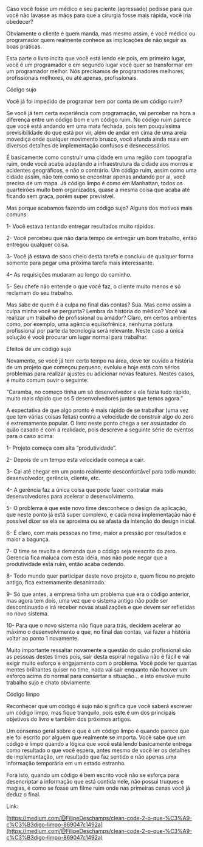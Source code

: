Caso você fosse um médico e seu paciente (apressado) pedisse para que você não lavasse as mãos para que a cirurgia fosse mais rápida, você iria obedecer?

Obviamente o cliente é quem manda, mas mesmo assim, é você médico ou programador quem realmente conhece as implicações de não seguir as boas práticas.

Esta parte o livro incita que você está lendo ele pois, em primeiro lugar, você é um programador e em segundo lugar você quer se transformar em um programador melhor. Nós precisamos de programadores melhores, profissionais melhores, ou até apenas, profissionais.

Código sujo

Você já foi impedido de programar bem por conta de um código ruim?

Se você já tem certa experiência com programação, vai perceber na hora a diferença entre um código bom e um código ruim. No código ruim parece que você está andando em uma mata fechada, pois tem pouquíssima previsibilidade do que está por vir, além de andar em cima de uma areia movediça onde qualquer movimento brusco, você afunda ainda mais em diversos detalhes de implementação confusos e desnecessários.

É basicamente como construir uma cidade em uma região com topografia ruim, onde você acaba adaptando a infraestrutura da cidade aos morros e acidentes geográficos, e não o contrário. Um código ruim, assim como uma cidade assim, não tem como se encontrar apenas andando por ai, você precisa de um mapa. Já código limpo é como em Manhattan, todos os quarteirões muito bem organizados, quase a mesma coisa que acaba até ficando sem graça, porém super previsível.

Mas porque acabamos fazendo um código sujo? Alguns dos motivos mais comuns:

1- Você estava tentando entregar resultados muito rápidos.

2- Você percebeu que não daria tempo de entregar um bom trabalho, então entregou qualquer coisa.

3- Você já estava de saco cheio desta tarefa e concluiu de qualquer forma somente para pegar uma próxima tarefa mais interessante.

4- As requisições mudaram ao longo do caminho.

5- Seu chefe não entende o que você faz, o cliente muito menos e só reclamam do seu trabalho.

Mas sabe de quem é a culpa no final das contas? Sua. Mas como assim a culpa minha você se pergunta? Lembra da história do médico? Você vai realizar um trabalho de profissional ou amador? Claro, em certos ambientes como, por exemplo, uma agência equisofrênica, nenhuma postura profissional por parte da tecnologia será relevante. Neste caso a única solução é você procurar um lugar normal para trabalhar.

Efeitos de um código sujo

Novamente, se você já tem certo tempo na área, deve ter ouvido a história de um projeto que começou pequeno, evoluiu e hoje está com sérios problemas para realizar ajustes ou adicionar novas features. Nestes casos, é muito comum ouvir o seguinte:

“Caramba, no começo tinha um só desenvolvedor e ele fazia tudo rápido, muito mais rápido que os 5 desenvolvedores juntos que temos agora.”

A expectativa de que algo pronto é mais rápido de se trabalhar (uma vez que tem várias coisas feitas) contra a velocidade de construir algo do zero é extremamente popular. O livro neste ponto chega a ser assustador do quão casado é com a realidade, pois descreve a seguinte série de eventos para o caso acima:

1- Projeto começa com alta “produtividade”.

2- Depois de um tempo esta velocidade começa a cair.

3- Cai até chegar em um ponto realmente desconfortável para todo mundo: desenvolvedor, gerência, cliente, etc.

4- A gerência faz a única coisa que pode fazer: contratar mais desenvolvedores para acelerar o desenvolvimento.

5- O problema é que este novo time desconhece o design da aplicação, que neste ponto já está super complexo, e cada nova implementação não é possível dizer se ela se aproxima ou se afasta da intenção do design inicial.

6- É claro, com mais pessoas no time, maior a pressão por resultados e maior a bagunça.

7- O time se revolta e demanda que o código seja reescrito do zero. Gerencia fica maluca com esta idéia, mas não pode negar que a produtividade está ruim, então acaba cedendo.

8- Todo mundo quer participar deste novo projeto e, quem ficou no projeto antigo, fica extremamente desanimado.

9- Só que antes, a empresa tinha um problema que era o código anterior, mas agora tem dois, uma vez que o sistema antigo não pode ser descontinuado e irá receber novas atualizações e que devem ser refletidas no novo sistema.

10- Para que o novo sistema não fique para trás, decidem acelerar ao máximo o desenvolvimento e que, no final das contas, vai fazer a história voltar ao ponto 1 novamente.

Muito importante ressaltar novamente a questão do quão profissional são as pessoas destes times pois, sair desta espiral negativa não é fácil e vai exigir muito esforço e engajamento com o problema. Você pode ter quantas mentes brilhantes quiser no time, nada vai sair enquanto não houver um esforço acima do normal para consertar a situação… e isto envolve muito trabalho sujo e chato obviamente.

Código limpo

Reconhecer que um código é sujo não significa que você saberá escrever um código limpo, mas fique tranquilo, pois este é um dos principais objetivos do livro e também dos próximos artigos.

Um consenso geral sobre o que é um código limpo é quando parece que ele foi escrito por alguém que realmente se importa. Você sabe que um código é limpo quando a lógica que você está lendo basicamente entrega como resultado o que você espera, antes mesmo de você ler os detalhes de implementação, um resultado que faz sentido e não apenas uma informação temporária em um estado estranho.

Fora isto, quando um código é bem escrito você não se esforça para desencriptar a informação que está contida nele, não possui truques e magias, é como se fosse um filme ruim onde nas primeiras cenas você já deduz o final.

Link:

[https://medium.com/@FilipeDeschamps/clean-code-2-o-que-%C3%A9-c%C3%B3digo-limpo-869047c1492a](https://medium.com/@FilipeDeschamps/clean-code-2-o-que-%C3%A9-c%C3%B3digo-limpo-869047c1492a)